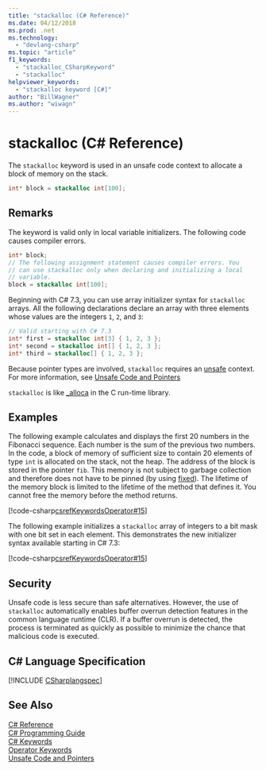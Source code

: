 ```yaml
---
title: "stackalloc (C# Reference)"
ms.date: 04/12/2018
ms.prod: .net
ms.technology: 
  - "devlang-csharp"
ms.topic: "article"
f1_keywords: 
  - "stackalloc_CSharpKeyword"
  - "stackalloc"
helpviewer_keywords: 
  - "stackalloc keyword [C#]"
author: "BillWagner"
ms.author: "wiwagn"
---
```

# stackalloc (C# Reference)
The `stackalloc` keyword is used in an unsafe code context to allocate a block of memory on the stack.

```csharp
int* block = stackalloc int[100];
```

## Remarks

The keyword is valid only in local variable initializers. The following code causes compiler errors.

```csharp
int* block;
// The following assignment statement causes compiler errors. You
// can use stackalloc only when declaring and initializing a local
// variable.
block = stackalloc int[100];
```

Beginning with C# 7.3, you can use array initializer syntax for `stackalloc` arrays. All the following declarations declare an array with three elements whose values are the integers `1`, `2`, and `3`:

```csharp
// Valid starting with C# 7.3
int* first = stackalloc int[3] { 1, 2, 3 };
int* second = stackalloc int[] { 1, 2, 3 };
int* third = stackalloc[] { 1, 2, 3 };
```

Because pointer types are involved, `stackalloc` requires an [unsafe](unsafe.md) context. For more information, see [Unsafe Code and Pointers](../../programming-guide/unsafe-code-pointers/index.md) 

`stackalloc` is like [_alloca](/cpp/c-runtime-library/reference/alloca) in the C run-time library.

## Examples

The following example calculates and displays the first 20 numbers in the Fibonacci sequence. Each number is the sum of the previous two numbers. In the code, a block of memory of sufficient size to contain 20 elements of type `int` is allocated on the stack, not the heap. The address of the block is stored in the pointer `fib`. This memory is not subject to garbage collection and therefore does not have to be pinned (by using [fixed](fixed-statement.md)). The lifetime of the memory block is limited to the lifetime of the method that defines it. You cannot free the memory before the method returns.

[!code-csharp[csrefKeywordsOperator#15](../../../../samples/snippets/csharp/keywords/StackAllocExamples.cs#1)]

The following example initializes a `stackalloc` array of integers to a bit mask with one bit set in each element. This demonstrates the new initializer syntax available starting in C# 7.3:

[!code-csharp[csrefKeywordsOperator#15](../../../../samples/snippets/csharp/keywords/StackAllocExamples.cs#2)]

## Security

Unsafe code is less secure than safe alternatives. However, the use of `stackalloc` automatically enables buffer overrun detection features in the common language runtime (CLR). If a buffer overrun is detected, the process is terminated as quickly as possible to minimize the chance that malicious code is executed.

## C# Language Specification
[!INCLUDE [CSharplangspec](~/includes/csharplangspec-md.md)]

## See Also
 [C# Reference](../../../csharp/language-reference/index.md)  
 [C# Programming Guide](../../../csharp/programming-guide/index.md)  
 [C# Keywords](../../../csharp/language-reference/keywords/index.md)  
 [Operator Keywords](../../../csharp/language-reference/keywords/operator-keywords.md)  
 [Unsafe Code and Pointers](../../../csharp/programming-guide/unsafe-code-pointers/index.md)
